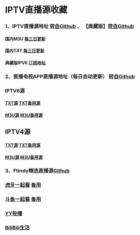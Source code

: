 #  IPTV直播源收藏

### 1、IPTV直播源地址        [转自Github](https://github.com/yuanzl77/IPTV) 、 【典藏版】[转自Github](https://github.com/suxuang/myIPTV)       

#### 国内M3U     [每三日更新](http://175.178.251.183:6689/live.m3u)  

#### 国内TXT     [每三日更新](http://175.178.251.183:6689/live.txt)   

#### 典藏版IPV6  [订阅地址](https://ghp.ci/raw.githubusercontent.com/suxuang/myIPTV/main/ipv6.m3u)  






### 2、直播电视APP直播源地址（每日自动更新）       [转自Github](https://github.com/vbskycn/iptv)

### IPTV6源     

####               [TXT源](https://live.zbds.top/tv/iptv6.txt)                 [TXT备用源](https://ghp.ci/raw.githubusercontent.com/vbskycn/iptv/refs/heads/master/tv/iptv6.txt)

####               [M3U源](https://live.zbds.top/tv/iptv6.m3u)                          [M3U备用源](https://ghp.ci/raw.githubusercontent.com/vbskycn/iptv/refs/heads/master/tv/iptv6.m3u)

## IPTV4源     

####               [TXT源](https://live.zbds.top/tv/iptv4.txt)                          [TXT备用源](https://ghp.ci/raw.githubusercontent.com/vbskycn/iptv/refs/heads/master/tv/iptv4.txt)

####               [M3U源](https://live.zbds.top/tv/iptv4.m3u)                          [M3U备用源](https://ghp.ci/raw.githubusercontent.com/vbskycn/iptv/refs/heads/master/tv/iptv4.m3u)




###    3、Ftindy精选直播源[Github](https://github.com/Ftindy/IPTV-URL)

###    [虎牙一起看](https://ghp.ci/raw.githubusercontent.com/Ftindy/IPTV-URL/refs/heads/main/huyayqk.m3u)   [备用](https://live.freetv.top/huyayqk.m3u) 

###    [斗鱼一起看](https://ghp.ci/raw.githubusercontent.com/Ftindy/IPTV-URL/refs/heads/main/douyuyqk.m3u)   [备用](https://live.freetv.top/douyuyqk.m3u)

###    [YY轮播](https://ghp.ci/raw.githubusercontent.com/Ftindy/IPTV-URL/refs/heads/main/yylunbo.m3u)    

###    [BiliBili生活](https://www.goodiptv.club/bililive.m3u)
